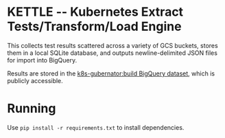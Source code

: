 KETTLE -- Kubernetes Extract Tests/Transform/Load Engine
======

This collects test results scattered across a variety of GCS buckets,
stores them in a local SQLite database, and outputs newline-delimited JSON files
for import into BigQuery.

Results are stored in the [k8s-gubernator:build BigQuery dataset](https://bigquery.cloud.google.com/dataset/k8s-gubernator:build),
which is publicly accessible.

Running
=======
Use `pip install -r requirements.txt` to install dependencies.
